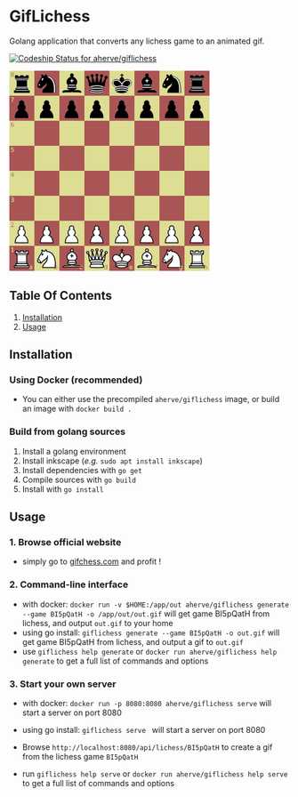 GifLichess
==========

Golang application that converts any lichess game to an animated gif.

[![Codeship Status for aherve/giflichess](https://app.codeship.com/projects/c112da50-6f80-0137-e723-4eb9bb858fd8/status?branch=master)](https://app.codeship.com/projects/347695)

![example gif](assets/example.gif)

## Table Of Contents
1. [Installation](#installation)
2. [Usage](#usage)

## Installation

### Using Docker (recommended)

- You can either use the precompiled `aherve/giflichess` image, or build an image with `docker build .`

### Build from golang sources

1. Install a golang environment
2. Install inkscape (_e.g._ `sudo apt install inkscape`)
3. Install dependencies with `go get`
4. Compile sources with `go build`
5. Install with `go install`

## Usage

### 1. Browse official website

- simply go to [gifchess.com](https://gifchess.com) and profit !

### 2. Command-line interface

- with docker: `docker run -v $HOME:/app/out aherve/giflichess generate --game BI5pQatH -o /app/out/out.gif` will get game BI5pQatH from lichess, and output `out.gif` to your home
- using go install: `giflichess generate --game BI5pQatH -o out.gif` will get game BI5pQatH from lichess, and output a gif to `out.gif`
- use `giflichess help generate` or `docker run aherve/giflichess help generate` to get a full list of commands and options

### 3. Start your own server
- with docker: `docker run -p 8080:8080 aherve/giflichess serve` will start a server on port 8080
- using go install: `giflichess serve ` will start a server on port 8080

- Browse `http://localhost:8080/api/lichess/BI5pQatH` to create a gif from the lichess game `BI5pQatH`
- run `giflichess help serve` or `docker run aherve/giflichess help serve` to get a full list of commands and options
